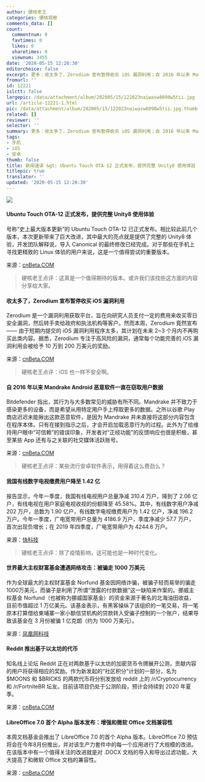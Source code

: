 ```yaml
---
author: 硬核老王
categories: 硬核观察
comments_data: []
count:
  commentnum: 0
  favtimes: 0
  likes: 0
  sharetimes: 0
  viewnum: 3455
date: '2020-05-15 12:20:30'
editorchoice: false
excerpt: 更多：收太多了，Zerodium 宣布暂停收买 iOS 漏洞利用；自 2016 年以来 Mandrake Android 恶意软件一直在窃取用户数据
fromurl: ''
id: 12221
islctt: false
largepic: /data/attachment/album/202005/15/122023naiwasw8098w5tii.jpg
url: /article-12221-1.html
pic: /data/attachment/album/202005/15/122023naiwasw8098w5tii.jpg.thumb.jpg
related: []
reviewer: ''
selector: ''
summary: 更多：收太多了，Zerodium 宣布暂停收买 iOS 漏洞利用；自 2016 年以来 Mandrake Android 恶意软件一直在窃取用户数据
tags:
- 手机
- iOS
- 安卓
thumb: false
title: 新闻速读 &gt; Ubuntu Touch OTA-12 正式发布，提供完整 Unity8 使用体验
titlepic: true
translator: ''
updated: '2020-05-15 12:20:30'
---
```


![](/data/attachment/album/202005/15/122023naiwasw8098w5tii.jpg)


#### Ubuntu Touch OTA-12 正式发布，提供完整 Unity8 使用体验


号称“史上最大版本更新”的 Ubuntu Touch OTA-12 已正式发布。相比较此前几个版本，本次更新带来了巨大改进，其中最大的亮点就是提供了完整的 Unity8 体验，开发团队解释说，导入 Canonical 的最终修改已经完成。对于那些在手机上寻找更精致的 Linux 体验的用户来说，这是一个值得尝试的重要版本。


来源：[cnBeta.COM](https://www.cnbeta.com/articles/tech/979027.htm)



> 
> 硬核老王点评：这真是一个值得期待的版本。或许我们该找些这方面的内容分享给大家。
> 
> 
> 


#### 收太多了，Zerodium 宣布暂停收买 iOS 漏洞利用


Zerodium 是一个漏洞利用获取平台，旨在向研究人员支付一定的费用来收买零日安全漏洞，然后转手卖给政府和执法机构等客户。然而本周，Zerodium 竟然宣布 —— 由于短期内提交的 iOS 漏洞利用程序太多，其计划在未来 2~3 个月内不再购买此类内容。据悉，Zerodium 专注于高风险的漏洞，通常每个功能完善的 iOS 漏洞利用会被给予 10 万到 200 万美元的奖励。


来源：[cnBeta.COM](https://www.cnbeta.com/articles/tech/979339.htm)



> 
> 硬核老王点评：iOS 也一样不安全啊。
> 
> 
> 


#### 自 2016 年以来 Mandrake Android 恶意软件一直在窃取用户数据


Bitdefender 指出，其行为与大多数常见的威胁有所不同。Mandrake 并不致力于感染更多的设备，而是希望从用特定用户手上榨取更多的数据。之所以谷歌 Play 商店迟迟未能揪出这款恶意软件，是因为 Mandrake 并未直接将这部分内容包含在程序本体。只有在接到指示之后，才会开启加载恶意行为的过程。此外为了给维持用户眼中“可信赖”的错误印象，开发者对“正经功能”的反馈响应也很是积极，甚至某些 App 还有与之关联的社交媒体活跃账号。


来源：[cnBeta.COM](https://www.cnbeta.com/articles/tech/979347.htm)



> 
> 硬核老王点评：某些流行安卓软件表示，用得着这么费劲么？
> 
> 
> 


#### 我国有线数字电视缴费用户降至 1.42 亿


报告显示，今年一季度，我国有线电视用户总量净减 310.4 万户，降到了 2.06 亿户，有线电视在用户家庭电视收视的份额降至 45.58%。其中，有线数字用户净减 202 万户，总数为 1.90 亿户，有线数字电视缴费用户为 1.42 亿户，净减 196.2 万户。今年一季度，广电宽带用户总量为 4186.9 万户，季度净减少 57.7 万户，首次出现负增长；在 2019 年四季度，广电宽带用户为 4244.6 万户。


来源：[快科技](https://www.cnbeta.com/articles/tech/979191.htm)



> 
> 硬核老王点评：除了疫情影响，这可能也是一种时代变化。
> 
> 
> 


#### 世界最大主权财富基金遭遇网络攻击：被骗走 1000 万美元


作为全球最大的主权财富基金 Norfund 基金因网络诈骗，被骗子轻而易举的骗走1000万美元，而骗子是利用了所谓“泄露的付款数据”这一缺陷来作案的。挪威主权基金 Norfund（也被称为挪威国家基金）的资金来源于著名的北海油田收益，目前市值超过 1 万亿美元。该基金表示，有黑客操纵了该组织的一笔交易，将一笔原本打算借给柬埔寨一家小额信贷机构的贷款转入受骗子控制的一个账户，结果导致该基金在 3 月份被骗 1 亿克朗（约为 1000 万美元）。


来源：[凤凰网科技](https://www.cnbeta.com/articles/tech/979113.htm)


#### Reddit 推出基于以太坊的代币


知名线上论坛 Reddit 正在对两款基于以太坊的加密货币令牌展开公测，贡献内容的用户将获得相应的奖励。作为新发起的“社区积分”计划的一部分，名为 $MOONS 和 $BRICKS 的两款代币将分别发放给 reddit 上的 /r/Cryptocurrency 和 /r/FortniteBR 坛友。目前该项目仍处于公测阶段，预计会持续到 2020 年夏季。


来源：[cnBeta.COM](https://www.cnbeta.com/articles/tech/979075.htm)


#### LibreOffice 7.0 首个 Alpha 版本发布：增强和微软 Office 文档兼容性


本周文档基金会推出了 LibreOffice 7.0 的首个 Alpha 版本。LibreOffice 7.0 预估将会在今年8月份推出，并对该生产力套件中的每一个应用进行了大规模的改进。在该版本中有一个值得关注的改进就是对 .DOCX 文档的导入和导出过滤功能，大大提高了和微软 Office 文档的兼容性。


来源：[cnBeta.COM](https://www.cnbeta.com/articles/tech/979021.htm)